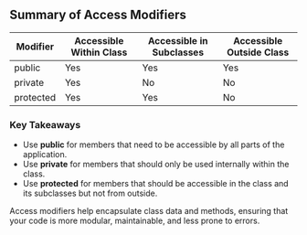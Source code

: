 ## Summary of Access Modifiers

| Modifier  | Accessible Within Class | Accessible in Subclasses | Accessible Outside Class |
| --------- | ----------------------- | ------------------------ | ------------------------ |
| public    | Yes                     | Yes                      | Yes                      |
| private   | Yes                     | No                       | No                       |
| protected | Yes                     | Yes                      | No                       |

### Key Takeaways

- Use **public** for members that need to be accessible by all parts of the application.
- Use **private** for members that should only be used internally within the class.
- Use **protected** for members that should be accessible in the class and its subclasses but not from outside.

Access modifiers help encapsulate class data and methods, ensuring that your code is more modular, maintainable, and less prone to errors.
